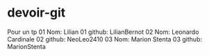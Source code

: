 # devoir-git
Pour un tp
01 Nom: Lilian
01 github: LilianBernot
02 Nom: Leonardo Cardinale
02 github: NeoLeo2410
03 Nom: Marion Stenta
03 github: MarionStenta

